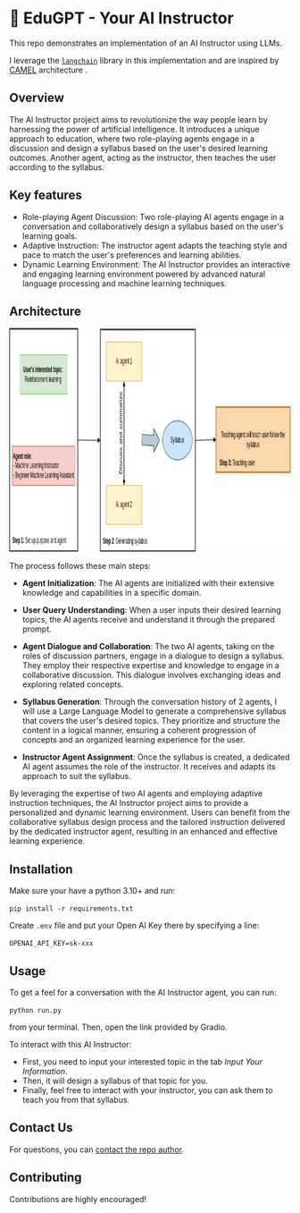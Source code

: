 # :book: EduGPT - Your AI Instructor

This repo demonstrates an implementation of an AI Instructor using LLMs.


I leverage the [`langchain`](https://github.com/hwchase17/langchain) library in this implementation and are inspired by [CAMEL](https://github.com/camel-ai/camel) architecture .

## Overview

The AI Instructor project aims to revolutionize the way people learn by harnessing the power of artificial intelligence. It introduces a unique approach to education, where two role-playing agents engage in a discussion and design a syllabus based on the user's desired learning outcomes. Another agent, acting as the instructor, then teaches the user according to the syllabus.

## Key features

- Role-playing Agent Discussion: Two role-playing AI agents engage in a conversation and collaboratively design a syllabus based on the user's learning goals.
- Adaptive Instruction: The instructor agent adapts the teaching style and pace to match the user's preferences and learning abilities.
- Dynamic Learning Environment: The AI Instructor provides an interactive and engaging learning environment powered by advanced natural language processing and machine learning techniques.


## Architecture

<img src="diagram.png"  width="1000" height="400">


The process follows these main steps:
- **Agent Initialization**: The AI agents are initialized with their extensive knowledge and capabilities in a specific domain.

- **User Query Understanding**: When a user inputs their desired learning topics, the AI agents receive and understand it through the prepared prompt.

- **Agent Dialogue and Collaboration**: The two AI agents, taking on the roles of discussion partners, engage in a dialogue to design a syllabus. They employ their respective expertise and knowledge to engage in a collaborative discussion. This dialogue involves exchanging ideas and exploring related concepts.

- **Syllabus Generation**: Through the conversation history of 2 agents, I will use a Large Language Model to generate a comprehensive syllabus that covers the user's desired topics. They prioritize and structure the content in a logical manner, ensuring a coherent progression of concepts and an organized learning experience for the user.

- **Instructor Agent Assignment**: Once the syllabus is created, a dedicated AI agent assumes the role of the instructor. It receives and adapts its approach to suit the syllabus.

By leveraging the expertise of two AI agents and employing adaptive instruction techniques, the AI Instructor project aims to provide a personalized and dynamic learning environment. Users can benefit from the collaborative syllabus design process and the tailored instruction delivered by the dedicated instructor agent, resulting in an enhanced and effective learning experience.

## Installation

Make sure your have a python 3.10+ and run:

`pip install -r requirements.txt`

Create `.env` file and put your Open AI Key there by specifying a line:

`OPENAI_API_KEY=sk-xxx`

## Usage

To get a feel for a conversation with the AI Instructor agent, you can run:

`python run.py`

from your terminal. Then, open the link provided by Gradio.

To interact with this AI Instructor:
- First, you need to input your interested topic in the tab *Input Your Information*.
- Then, it will design a syllabus of that topic for you.
- Finally, feel free to interact with your instructor, you can ask them to teach you from that syllabus.

## Contact Us

For questions, you can [contact the repo author](mailto:huynhquynhanh2003@gmail.com).


## Contributing

Contributions are highly encouraged!